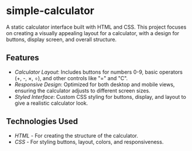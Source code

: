 # simple-calculator

A static calculator interface built with HTML and CSS. This project focuses on creating a visually appealing layout for a calculator, with a design for buttons, display screen, and overall structure.

## Features

- *Calculator Layout*: Includes buttons for numbers 0-9, basic operators (+, -, ×, ÷), and other controls like "=" and "C".
- *Responsive Design*: Optimized for both desktop and mobile views, ensuring the calculator adjusts to different screen sizes.
- *Styled Interface*: Custom CSS styling for buttons, display, and layout to give a realistic calculator look.

## Technologies Used

- *HTML* - For creating the structure of the calculator.
- *CSS* - For styling buttons, layout, colors, and responsiveness.
